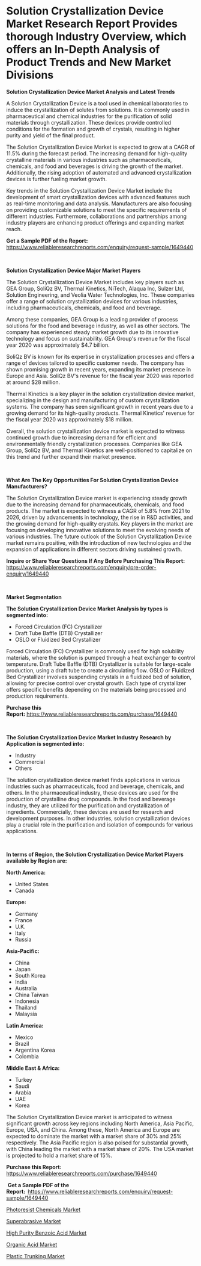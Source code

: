 <p><h1>Solution Crystallization Device Market Research Report Provides thorough Industry Overview, which offers an In-Depth Analysis of Product Trends and New Market Divisions</h1></p><p><strong>Solution Crystallization Device Market Analysis and Latest Trends</strong></p>
<p><p>A Solution Crystallization Device is a tool used in chemical laboratories to induce the crystallization of solutes from solutions. It is commonly used in pharmaceutical and chemical industries for the purification of solid materials through crystallization. These devices provide controlled conditions for the formation and growth of crystals, resulting in higher purity and yield of the final product.</p><p>The Solution Crystallization Device Market is expected to grow at a CAGR of 11.5% during the forecast period. The increasing demand for high-quality crystalline materials in various industries such as pharmaceuticals, chemicals, and food and beverages is driving the growth of the market. Additionally, the rising adoption of automated and advanced crystallization devices is further fueling market growth.</p><p>Key trends in the Solution Crystallization Device Market include the development of smart crystallization devices with advanced features such as real-time monitoring and data analysis. Manufacturers are also focusing on providing customizable solutions to meet the specific requirements of different industries. Furthermore, collaborations and partnerships among industry players are enhancing product offerings and expanding market reach.</p></p>
<p><strong>Get a Sample PDF of the Report:&nbsp;</strong> <a href="https://www.reliableresearchreports.com/enquiry/request-sample/1649440">https://www.reliableresearchreports.com/enquiry/request-sample/1649440</a></p>
<p>&nbsp;</p>
<p><strong>Solution Crystallization Device Major Market Players</strong></p>
<p><p>The Solution Crystallization Device Market includes key players such as GEA Group, SoliQz BV, Thermal Kinetics, NiTech, Alaqua Inc, Sulzer Ltd, Solution Engineering, and Veolia Water Technologies, Inc. These companies offer a range of solution crystallization devices for various industries, including pharmaceuticals, chemicals, and food and beverage.</p><p>Among these companies, GEA Group is a leading provider of process solutions for the food and beverage industry, as well as other sectors. The company has experienced steady market growth due to its innovative technology and focus on sustainability. GEA Group's revenue for the fiscal year 2020 was approximately $4.7 billion.</p><p>SoliQz BV is known for its expertise in crystallization processes and offers a range of devices tailored to specific customer needs. The company has shown promising growth in recent years, expanding its market presence in Europe and Asia. SoliQz BV's revenue for the fiscal year 2020 was reported at around $28 million.</p><p>Thermal Kinetics is a key player in the solution crystallization device market, specializing in the design and manufacturing of custom crystallization systems. The company has seen significant growth in recent years due to a growing demand for its high-quality products. Thermal Kinetics' revenue for the fiscal year 2020 was approximately $18 million.</p><p>Overall, the solution crystallization device market is expected to witness continued growth due to increasing demand for efficient and environmentally friendly crystallization processes. Companies like GEA Group, SoliQz BV, and Thermal Kinetics are well-positioned to capitalize on this trend and further expand their market presence.</p></p>
<p>&nbsp;</p>
<p><strong>What Are The Key Opportunities For Solution Crystallization Device Manufacturers?</strong></p>
<p><p>The Solution Crystallization Device market is experiencing steady growth due to the increasing demand for pharmaceuticals, chemicals, and food products. The market is expected to witness a CAGR of 5.8% from 2021 to 2026, driven by advancements in technology, the rise in R&D activities, and the growing demand for high-quality crystals. Key players in the market are focusing on developing innovative solutions to meet the evolving needs of various industries. The future outlook of the Solution Crystallization Device market remains positive, with the introduction of new technologies and the expansion of applications in different sectors driving sustained growth.</p></p>
<p><strong>Inquire or Share Your Questions If Any Before Purchasing This Report:</strong> <a href="https://www.reliableresearchreports.com/enquiry/pre-order-enquiry/1649440">https://www.reliableresearchreports.com/enquiry/pre-order-enquiry/1649440</a></p>
<p>&nbsp;</p>
<p><strong>Market Segmentation</strong></p>
<p><strong>The Solution Crystallization Device Market Analysis by types is segmented into:</strong></p>
<p><ul><li>Forced Circulation (FC) Crystallizer</li><li>Draft Tube Baffle (DTB) Crystallizer</li><li>OSLO or Fluidized Bed Crystallizer</li></ul></p>
<p><p>Forced Circulation (FC) Crystallizer is commonly used for high solubility materials, where the solution is pumped through a heat exchanger to control temperature. Draft Tube Baffle (DTB) Crystallizer is suitable for large-scale production, using a draft tube to create a circulating flow. OSLO or Fluidized Bed Crystallizer involves suspending crystals in a fluidized bed of solution, allowing for precise control over crystal growth. Each type of crystallizer offers specific benefits depending on the materials being processed and production requirements.</p></p>
<p><strong>Purchase this Report:&nbsp;</strong><a href="https://www.reliableresearchreports.com/purchase/1649440">https://www.reliableresearchreports.com/purchase/1649440</a></p>
<p>&nbsp;</p>
<p><strong>The Solution Crystallization Device Market Industry Research by Application is segmented into:</strong></p>
<p><ul><li>Industry</li><li>Commercial</li><li>Others</li></ul></p>
<p><p>The solution crystallization device market finds applications in various industries such as pharmaceuticals, food and beverage, chemicals, and others. In the pharmaceutical industry, these devices are used for the production of crystalline drug compounds. In the food and beverage industry, they are utilized for the purification and crystallization of ingredients. Commercially, these devices are used for research and development purposes. In other industries, solution crystallization devices play a crucial role in the purification and isolation of compounds for various applications.</p></p>
<p>&nbsp;</p>
<p><strong>In terms of Region, the Solution Crystallization Device Market Players available by Region are:</strong></p>
<p>
    <p> <strong> North America: </strong>
        <ul>
            <li>United States</li>
            <li>Canada</li>
        </ul>
        </p> 
    <p> <strong> Europe: </strong>
        <ul>
            <li>Germany</li>
            <li>France</li>
            <li>U.K.</li>
            <li>Italy</li>
            <li>Russia</li>
        </ul>
        </p> 
    <p> <strong> Asia-Pacific: </strong>
        <ul>
            <li>China</li>
            <li>Japan</li>
            <li>South Korea</li>
            <li>India</li>
            <li>Australia</li>
            <li>China Taiwan</li>
            <li>Indonesia</li>
            <li>Thailand</li>
            <li>Malaysia</li>
        </ul>
        </p> 
    <p> <strong> Latin America: </strong>
        <ul>
            <li>Mexico</li>
            <li>Brazil</li>
            <li>Argentina Korea</li>
            <li>Colombia</li>
        </ul>
        </p> 
    <p> <strong> Middle East & Africa: </strong>
        <ul>
            <li>Turkey</li>
            <li>Saudi</li>
            <li>Arabia</li>
            <li>UAE</li>
            <li>Korea</li>
        </ul>
    </p>
    </p>
<p><p>The Solution Crystallization Device market is anticipated to witness significant growth across key regions including North America, Asia Pacific, Europe, USA, and China. Among these, North America and Europe are expected to dominate the market with a market share of 30% and 25% respectively. The Asia Pacific region is also poised for substantial growth, with China leading the market with a market share of 20%. The USA market is projected to hold a market share of 15%.</p></p>
<p><strong>Purchase this Report: </strong><a href="https://www.reliableresearchreports.com/purchase/1649440">https://www.reliableresearchreports.com/purchase/1649440</a></p>
<p>&nbsp;<strong>Get a Sample PDF of the Report:&nbsp;&nbsp;</strong><a href="https://www.reliableresearchreports.com/enquiry/request-sample/1649440">https://www.reliableresearchreports.com/enquiry/request-sample/1649440</a></p>
<p><strong></strong></p>
<p><p><a href="https://medium.com/@marcoshoppe2023/photoresist-chemicals-market-insights-into-market-cagr-market-trends-and-growth-strategies-6caf668e593b">Photoresist Chemicals Market</a></p><p><a href="https://medium.com/@marcoshoppe2023/superabrasive-market-size-reveals-the-best-marketing-channels-in-global-industry-4dd0d44bd019">Superabrasive Market</a></p><p><a href="https://medium.com/@lisasanchez1968/high-purity-benzoic-acid-market-the-key-to-successful-business-strategy-forecast-till-2031-d3e7bbee4052">High Purity Benzoic Acid Market</a></p><p><a href="https://medium.com/@lisasanchez1968/analyzing-organic-acid-market-global-industry-perspective-and-forecast-2024-to-2031-9a1e2474cada">Organic Acid Market</a></p><p><a href="https://medium.com/@angelageorge32/plastic-trunking-market-trends-and-market-analysis-forecasted-for-period-2024-2031-5f399823601e">Plastic Trunking Market</a></p></p>